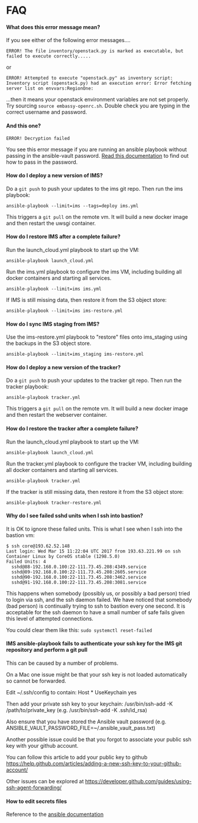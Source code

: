 FAQ
===

#### What does this error message mean?

If you see either of the following error messages....

    ERROR! The file inventory/openstack.py is marked as executable, but failed to execute correctly.....

or

    ERROR! Attempted to execute "openstack.py" as inventory script: Inventory script (openstack.py) had an execution error: Error fetching server list on envvars:RegionOne:

...then it means your openstack environment variables are not set properly. Try sourcing ``source embassy-openrc.sh``.  Double check you are typing in the correct username and password.

#### And this one?

``ERROR! Decryption failed``

You see this error message if you are running an ansible playbook without passing in the ansible-vault password.  [Read this documentation](http://docs.ansible.com/ansible/playbooks_vault.html#running-a-playbook-with-vault)
to find out how to pass in the password.

#### How do I deploy a new version of IMS?

Do a ``git push`` to push your updates to the ims git repo. Then run the ims playbook:

    ansible-playbook --limit=ims --tags=deploy ims.yml

This triggers a ``git pull`` on the remote vm. It will build a new docker image and then restart the uwsgi container.

#### How do I restore IMS after a complete failure?

Run the launch_cloud.yml playbook to start up the VM:

    ansible-playbook launch_cloud.yml

Run the ims.yml playbook to configure the ims VM, including building all docker containers and starting all services.

    ansible-playbook --limit=ims ims.yml

If IMS is still missing data, then restore it from the S3 object store:

    ansible-playbook --limit=ims ims-restore.yml

#### How do I sync IMS staging from IMS?

Use the ims-restore.yml playbook to "restore" files onto ims_staging using the backups in the S3 object store.

    ansible-playbook --limit=ims_staging ims-restore.yml

#### How do I deploy a new version of the tracker?

Do a ``git push`` to push your updates to the tracker git repo. Then run the tracker playbook:

    ansible-playbook tracker.yml

This triggers a ``git pull`` on the remote vm. It will build a new docker image and then restart the webserver container.

#### How do I restore the tracker after a complete failure?

Run the launch_cloud.yml playbook to start up the VM:

    ansible-playbook launch_cloud.yml

Run the tracker.yml playbook to configure the tracker VM, including building all docker containers and starting all services.

    ansible-playbook tracker.yml

If the tracker is still missing data, then restore it from the S3 object store:

    ansible-playbook tracker-restore.yml

#### Why do I see failed sshd units when I ssh into bastion?

It is OK to ignore these failed units. This is what I see when I ssh into the bastion vm:

    $ ssh core@193.62.52.148
    Last login: Wed Mar 15 11:22:04 UTC 2017 from 193.63.221.99 on ssh
    Container Linux by CoreOS stable (1298.5.0)
    Failed Units: 4
      sshd@88-192.168.0.100:22-111.73.45.208:4349.service
      sshd@89-192.168.0.100:22-111.73.45.208:2605.service
      sshd@90-192.168.0.100:22-111.73.45.208:3462.service
      sshd@91-192.168.0.100:22-111.73.45.208:3081.service

This happens when somebody (possibly us, or possibly a bad person) tried to login via ssh, and the ssh daemon failed.
We have noticed that somebody (bad person) is continually trying to ssh to bastion every one second.
It is acceptable for the ssh daemon to have a small number of safe fails given this level of attempted connections.

You could clear them like this: ``sudo systemctl reset-failed``

#### IMS ansible-playbook fails to authenticate your ssh key for the IMS git repository and perform a git pull

This can be caused by a number of problems.

On a Mac one issue might be that your ssh key is not loaded automatically so cannot be forwarded.

Edit ~/.ssh/config to contain:
Host *
    UseKeychain yes

Then add your private ssh key to your keychain: /usr/bin/ssh-add -K /path/to/private_key (e.g. /usr/bin/ssh-add -K .ssh/id_rsa)

Also ensure that you have stored the Ansible vault password (e.g. ANSIBLE_VAULT_PASSWORD_FILE=~/.ansible_vault_pass.txt)

Another possible issue could be that you forgot to associate your public ssh key with your github account. 

You can follow this article to add your public key to github https://help.github.com/articles/adding-a-new-ssh-key-to-your-github-account/

Other issues can be explored at https://developer.github.com/guides/using-ssh-agent-forwarding/

#### How to edit secrets files
Reference to the [ansible documentation](http://docs.ansible.com/ansible/playbooks_vault.html#editing-encrypted-files)  
